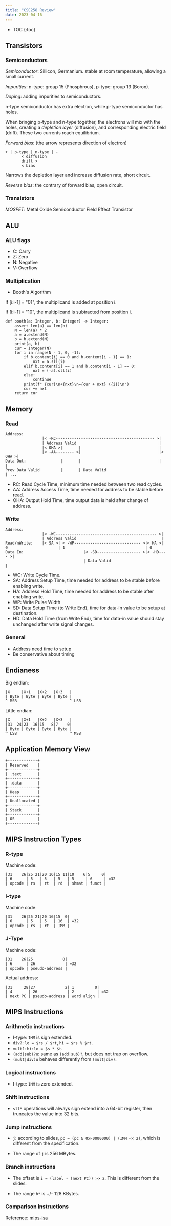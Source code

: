```yaml
---
title: "CSC258 Review"
date: 2023-04-16
---
```


* TOC {:toc}

[//]: <> (lec02-transistor.md)
## Transistors

### Semiconductors

*Semiconductor*:
Sillicon, Germanium. stable at room temperature,
allowing a small current.

*Impurities*:
n-type: group 15 (Phosphrous), p-type: group 13 (Boron).

*Doping*:
adding impurities to semiconductors.

n-type semiconductor has extra electron, while p-type semiconductor has holes.

When bringing p-type and n-type together, the electrons will mix with the holes,
creating a *depletion layer* (diffusion), and corresponding electric field (drift).
These two currents reach equilibrium.

*Forward bias*: (the arrow represents direction of electron)
```
+ | p-type | n-type | -
       < diffusion
       drift >
       < bias
```

Narrows the depletion layer and increase diffusion rate, short circuit.

*Reverse bias*: the contrary of forward bias, open circuit.

### Transistors

*MOSFET*: Metal Oxide Semiconductor Field Effect Transistor

[//]: <> (lec08-alu.md)
## ALU

### ALU flags

- C: Carry
- Z: Zero
- N: Negative
- V: Overflow

### Multiplication

- Booth's Algorithm

If [i:i-1] = "01", the multiplicand is added at position i.

If [i:i-1] = "10", the multiplicand is subtracted from position i.

```
def booth(a: Integer, b: Integer) -> Integer:
    assert len(a) == len(b)
    N = len(a) * 2
    a = a.extend(N)
    b = b.extend(N)
    print(a, b)
    cur = Integer(N)
    for i in range(N - 1, 0, -1):
        if b.content[i] == 0 and b.content[i - 1] == 1:
            nxt = a.sll(i)
        elif b.content[i] == 1 and b.content[i - 1] == 0:
            nxt = (-a).sll(i)
        else:
            continue
        print(f" {cur}\n+{nxt}\n={cur + nxt} ({i})\n")
        cur += nxt
    return cur
```

[//]: <> (lec08-memory.md)
## Memory

### Read

```
Address:
                |< -RC------------------------------------------- >|
                | Address Valid                                    |
                |< OHA >|       |                                  |
                |< -AA-------- >|                                  |< OHA >|
Data Out:               |       |                                  |       |
Prev Data Valid         |       | Data Valid                               | ...
```

- RC: Read Cycle Time, minimum time needed between two read cycles.
- AA: Address Access Time, time needed for address to be stable before read.
- OHA: Output Hold Time, time output data is held after change of address.

### Write

```
Address:
                |< -WC-------------------------------------------- >|
                | Address Valid                                     |
Read/nWrite:    |< SA >| < -WP----------------------------- >|< HA >|
0                      | 1                                   | 0
Data In:                          |< -SD------------------- >|< -HD---- >|
                                  | Data Valid                           |

```

- WC: Write Cycle Time.
- SA: Address Setup Time, time needed for address to be stable before enabling write.
- HA: Address Hold Time, time needed for address to be stable after enabling write.
- WP: Write Pulse Width
- SD: Data Setup Time (to Write End), time for data-in value to be setup at destination.
- HD: Data Hold Time (from Write End), time for data-in value should stay unchanged after write signal changes.

### General
- Address need time to setup
- Be conservative about timing

[//]: <> (lec09-endianess.md)
## Endianess

Big endian:
```
|X     |X+1   |X+2   |X+3   |
| Byte | Byte | Byte | Byte |
^ MSB                       ^ LSB
```

Little endian:
```
|X     |X+1   |X+2   |X+3   |
|31  24|23  16|15   8|7    0|
| Byte | Byte | Byte | Byte |
^ LSB                       ^ MSB
```

[//]: <> (lec09-memory_structure.md)
## Application Memory View

```
+-------------+
| Reserved    |
+-------------+
| .text       |
+-------------+
| .data       |
+-------------+
| Heap        |
+-------------+
| Unallocated |
+-------------+
| Stack       |
+-------------+
| OS          |
+-------------+
```

[//]: <> (lec09-mips_format.md)
## MIPS Instruction Types

### R-type

Machine code:
```
|31    26|25 21|20 16|15 11|10    6|5     0|
| 6      | 5   | 5   | 5   | 5     | 6     | =32
| opcode | rs  | rt  | rd  | shmat | funct |
```

### I-type

Machine code:
```
|31    26|25 21|20 16|15  0|
| 6      | 5   | 5   | 16  | =32
| opcode | rs  | rt  | IMM |
```

### J-Type

Machine code:
```
|31    26|25             0|
| 6      | 26             | =32
| opcode | pseudo-address |
```

Actual address:
```
|31     28|27             2| 1         0|
| 4       | 26             | 2          | =32
| next PC | pseudo-address | word align |
```

[//]: <> (lec09-mips_instruction.md)
## MIPS Instructions

### Arithmetic instructions

- I-type: `IMM` is sign extended.
- `div?`: `lo = $rs / $rt`, `hi = $rs % $rt`.
- `mult?`: `hi:lo = $s * $t`.
- `(add|sub)?u`: same as `(add|sub)?`, but does not trap on overflow.
- `(mult|div)u` behaves differently from `(mult|div)`.

### Logical instructions

- I-type: `IMM` is zero extended.

### Shift instructions

- `sll*` operations will always sign extend into a 64-bit register, then
truncates the value into 32 bits.

### Jump instructions

- `j`: according to slides, `pc = (pc & 0xF0000000) | (IMM << 2)`, which is
different from the specification.

- The range of `j` is 256 MBytes.

### Branch instructions

- The offset is `i = (label - (next PC)) >> 2`. This is different from the slides.

- The range `b*` is +/- 128 KBytes.

### Comparison instructions

Reference: [mips-isa](https://www.cs.cmu.edu/afs/cs/academic/class/15740-f97/public/doc/mips-isa.pdf)
